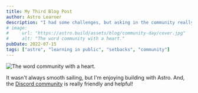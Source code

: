 ```yaml
---
title: My Third Blog Post
author: Astro Learner
description: "I had some challenges, but asking in the community really helped!"
# image: 
#     url: "https://astro.build/assets/blog/community-day/cover.jpg"
#     alt: "The word community with a heart."
pubDate: 2022-07-15
tags: ["astro", "learning in public", "setbacks", "community"]
---
```

![The word community with a heart.](https://astro.build/assets/blog/community-day/cover.jpg)

It wasn't always smooth sailing, but I'm enjoying building with Astro. And, the [Discord community](https://astro.build/chat) is really friendly and helpful!
